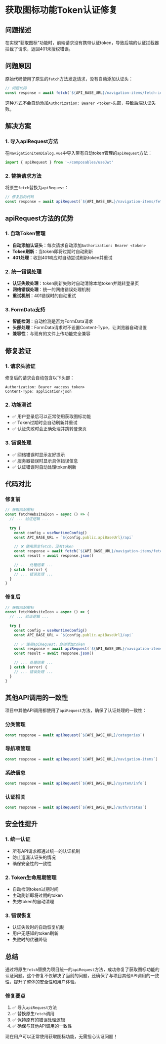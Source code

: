 # 获取图标功能Token认证修复

## 问题描述

在实现"获取图标"功能时，前端请求没有携带认证token，导致后端的认证拦截器拦截了请求，返回401未授权错误。

## 问题原因

原始代码使用了原生的`fetch`方法发送请求，没有自动添加认证头：

```typescript
// 问题代码
const response = await fetch(`${API_BASE_URL}/navigation-items/fetch-icon?url=${encodeURIComponent(formData.value.url)}`)
```

这种方式不会自动添加`Authorization: Bearer <token>`头部，导致后端认证失败。

## 解决方案

### 1. 导入apiRequest方法

在`NavigationItemDialog.vue`中导入带有自动token管理的`apiRequest`方法：

```typescript
import { apiRequest } from '~/composables/useJwt'
```

### 2. 替换请求方法

将原生`fetch`替换为`apiRequest`：

```typescript
// 修复后的代码
const response = await apiRequest(`${API_BASE_URL}/navigation-items/fetch-icon?url=${encodeURIComponent(formData.value.url)}`)
```

## apiRequest方法的优势

### 1. 自动Token管理
- **自动添加认证头**：每次请求自动添加`Authorization: Bearer <token>`
- **Token刷新**：当token即将过期时自动刷新
- **401处理**：收到401响应时自动尝试刷新token并重试

### 2. 统一错误处理
- **认证失败处理**：token刷新失败时自动清除本地token并跳转登录页
- **网络错误处理**：统一的网络错误处理机制
- **重试机制**：401错误时的自动重试

### 3. FormData支持
- **智能检测**：自动检测是否为FormData请求
- **头部处理**：FormData请求时不设置Content-Type，让浏览器自动设置
- **兼容性**：与现有的文件上传功能完全兼容

## 修复验证

### 1. 请求头验证
修复后的请求会自动包含以下头部：
```
Authorization: Bearer <access_token>
Content-Type: application/json
```

### 2. 功能测试
- ✅ 用户登录后可以正常使用获取图标功能
- ✅ Token过期时会自动刷新并重试
- ✅ 认证失败时会正确处理并跳转登录页

### 3. 错误处理
- ✅ 网络错误时显示友好提示
- ✅ 服务器错误时显示具体错误信息
- ✅ 认证错误时自动处理token刷新

## 代码对比

### 修复前
```typescript
// 获取网站图标
const fetchWebsiteIcon = async () => {
  // ... 验证逻辑 ...
  
  try {
    const config = useRuntimeConfig()
    const API_BASE_URL = `${config.public.apiBaseUrl}/api`
    
    // ❌ 使用原生fetch，没有token
    const response = await fetch(`${API_BASE_URL}/navigation-items/fetch-icon?url=${encodeURIComponent(formData.value.url)}`)
    const result = await response.json()
    
    // ... 处理结果 ...
  } catch (error) {
    // ... 错误处理 ...
  }
}
```

### 修复后
```typescript
// 获取网站图标
const fetchWebsiteIcon = async () => {
  // ... 验证逻辑 ...
  
  try {
    const config = useRuntimeConfig()
    const API_BASE_URL = `${config.public.apiBaseUrl}/api`
    
    // ✅ 使用apiRequest，自动添加token
    const response = await apiRequest(`${API_BASE_URL}/navigation-items/fetch-icon?url=${encodeURIComponent(formData.value.url)}`)
    const result = await response.json()
    
    // ... 处理结果 ...
  } catch (error) {
    // ... 错误处理 ...
  }
}
```

## 其他API调用的一致性

项目中其他API调用都使用了`apiRequest`方法，确保了认证处理的一致性：

### 分类管理
```typescript
const response = await apiRequest(`${API_BASE_URL}/categories`)
```

### 导航项管理
```typescript
const response = await apiRequest(`${API_BASE_URL}/navigation-items`)
```

### 系统信息
```typescript
const response = await apiRequest(`${API_BASE_URL}/system/info`)
```

### 认证相关
```typescript
const response = await apiRequest(`${API_BASE_URL}/auth/status`)
```

## 安全性提升

### 1. 统一认证
- 所有API请求都通过统一的认证机制
- 防止遗漏认证头的情况
- 确保安全性的一致性

### 2. Token生命周期管理
- 自动检测token过期时间
- 主动刷新即将过期的token
- 失效token的自动清理

### 3. 错误恢复
- 认证失败时的自动恢复机制
- 用户无感知的token刷新
- 失败时的优雅降级

## 总结

通过将原生`fetch`替换为项目统一的`apiRequest`方法，成功修复了获取图标功能的认证问题。这个修复不仅解决了当前的问题，还确保了与项目其他API调用的一致性，提升了整体的安全性和用户体验。

### 修复要点
1. ✅ 导入`apiRequest`方法
2. ✅ 替换原生`fetch`调用
3. ✅ 保持原有的错误处理逻辑
4. ✅ 确保与其他API调用的一致性

现在用户可以正常使用获取图标功能，无需担心认证问题！
